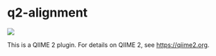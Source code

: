 # q2-alignment

![](https://github.com/qiime2/q2-alignment/workflows/ci/badge.svg)

This is a QIIME 2 plugin. For details on QIIME 2, see https://qiime2.org.